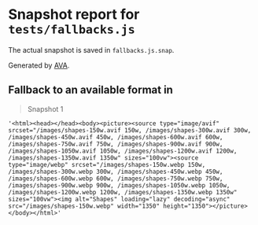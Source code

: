 # Snapshot report for `tests/fallbacks.js`

The actual snapshot is saved in `fallbacks.js.snap`.

Generated by [AVA](https://avajs.dev).

## Fallback to an available format in <img>

> Snapshot 1

    '<html><head></head><body><picture><source type="image/avif" srcset="/images/shapes-150w.avif 150w, /images/shapes-300w.avif 300w, /images/shapes-450w.avif 450w, /images/shapes-600w.avif 600w, /images/shapes-750w.avif 750w, /images/shapes-900w.avif 900w, /images/shapes-1050w.avif 1050w, /images/shapes-1200w.avif 1200w, /images/shapes-1350w.avif 1350w" sizes="100vw"><source type="image/webp" srcset="/images/shapes-150w.webp 150w, /images/shapes-300w.webp 300w, /images/shapes-450w.webp 450w, /images/shapes-600w.webp 600w, /images/shapes-750w.webp 750w, /images/shapes-900w.webp 900w, /images/shapes-1050w.webp 1050w, /images/shapes-1200w.webp 1200w, /images/shapes-1350w.webp 1350w" sizes="100vw"><img alt="Shapes" loading="lazy" decoding="async" src="/images/shapes-150w.webp" width="1350" height="1350"></picture></body></html>'
